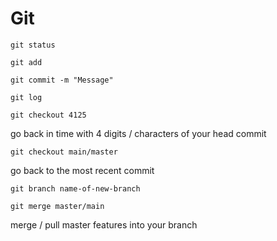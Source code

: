 # Git

```
git status
```

```
git add
```

```
git commit -m "Message"
```

```
git log
```

```
git checkout 4125
```

go back in time with 4 digits / characters of your head commit

```
git checkout main/master
```

go back to the most recent commit

```
git branch name-of-new-branch
```

```
git merge master/main
```

merge / pull master features into your branch
